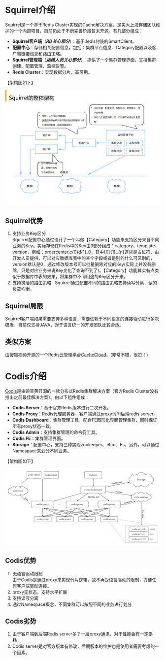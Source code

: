 # Squirrel介绍
Squirrel是一个基于Redis Cluster实现的Cache解决方案，是美大上海存储团队维护的一个内部项目，目前仍处于不断完善阶段暂未开源。有几部分组成：

* **Squirrel客户端**（***RD关心部分***）：基于Jedis封装的SmartClient。
* **配置中心**：存储相关配置信息，包括：集群节点信息、Category配置以及客户端链接信息和路由策略。
* **Squirrel管理端**（***运维人员关心部分***）：提供了一个集群管理界面，支持集群创建、配置管理、监控告警。
* **Redis Cluster**：实现数据分片，高可用。

【架构图如下】  

![Squirrel Architecture](https://github.com/coolzhang/myblog/blob/master/squirrel_arch.png)

## Squirrel优势

1. 支持业务Key区分  
Squirrel配置中心通过设计了一个叫做【Category】功能来支持区分来自不同业务的Key。实际存储在Redis中的Key由3部分组成：category、template、version，例如：ordercenter.c{0}d{1}\_0，其中{0}{1}..{n}这些是占位符，由开发人员提供，可以对应数据库表中的某个字段或者是别的什么可区别的，version默认是0，通过修改版本号可以批量删除对应的Key(实际上并没有删除，只是对应业务来说Key变化了查询不到了)。【Category】功能其实有点类似于数据库中表的效果，将集群中不同用途的Key区分开来。  
2. 支持灵活的路由策略  
Squirrel通过配置不同的路由策略支持读写分离，读的负载均衡。

## Squirrel局限

Squirrel客户端如果需要支持多种语言，需要依赖于不同语言的连接驱动进行多次研发，目前仅支持JAVA，对于语言统一的开发团队比较合适。

## 类似方案

由搜狐视频开源的一个Redis云管理平台[CacheCloud](https://github.com/sohutv/cachecloud)。(非常不错，很赞！)

# Codis介绍
[Codis](https://github.com/CodisLabs/codis/blob/release3.2/doc/tutorial_zh.md)是由豌豆荚开源的一款分布式Redis集群解决方案（官方Redis Cluster没有推出之前最佳解决方案）。由以下组件组成：

* **Codis Server**：基于官方Redis版本进行二次开发。
* **Codis Proxy**：Redis代理服务器，客户端通过proxy访问后端redis server。
* **Codis Dashboard**：集群管理工具，配合FE图形化界面管理集群，同时保证所有proxy状态一致。
* **Codis Admin**：支持集群管理的命令行工具。
* **Codis FE**：集群管理界面。
* **Storage**：配置中心，支持三种实现zookeeper、etcd、Fs，另外，可以通过Namespace来划分不同业务。

【架构图如下】 

![Codis Architecture](https://github.com/CodisLabs/codis/blob/release3.2/doc/pictures/architecture.png)

## Codis优势

1. 无语言驱动限制  
由于Codis是通过proxy来实现分片逻辑，故不再受语言驱动的限制，方便任何客户端驱动连接。
2. proxy无状态，支持水平扩展
3. 支持读写分离
4. 通过Namespace概念，不同集群可以按照不同的业务进行划分

## Codis劣势

1. 由于客户端到后端Redis server多了一层proxy通讯，对于性能会有一定损耗。
2. Codis server是对官方版本有修改，后期版本的维护也是使用者需要考虑的一个因素。
